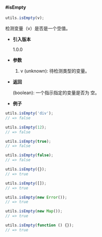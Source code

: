 #### #isEmpty

```javascript
utils.isEmpty(v);
```

检测变量（v）是否是一个空值。

- **引入版本**

    1.0.0

- **参数**

    1. v (unknown): 待检测类型的变量。

- **返回**

    (boolean): 一个指示指定的变量是否为 空。

- **例子**

```javascript
utils.isEmpty('div');
// => false

utils.isEmpty(12);
// => false

utils.isEmpty(true);
// => false

utils.isEmpty(false);
// => false

utils.isEmpty({});
// => true

utils.isEmpty([]);
// => true

utils.isEmpty(new Error());
// => true

utils.isEmpty(new Map());
// => true

utils.isEmpty(function () {});
// => true
```

